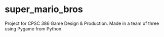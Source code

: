 # super_mario_bros

Project for CPSC 386 Game Design & Production. Made in a team of three using
Pygame from Python.
